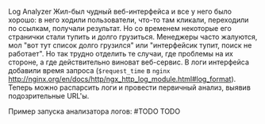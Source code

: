Log Analyzer
Жил-был чудный веб-интерфейса и все у него было хорошо: в него ходили пользователи, что-то там кликали, 
переходили по ссылкам, получали результат. Но со временем некоторые его странички стали тупить и долго грузиться. 
Менеджеры часто жалуются, мол "вот тут список долго грузился" или "интерфейсик тупит, поиск не работает". 
Но так трудно отделить те случаи, где проблемы на их стороне, а где действительно виноват веб-сервис. 
В логи интерфейса добавили время запроса (`$request_time` в `nginx` http://nginx.org/en/docs/http/ngx_http_log_module.html#log_format). 
Теперь можно распарсить логи и провести первичный анализ, выявив подозрительные URL'ы.

Пример запуска анализатора логов:
#TODO TODO
